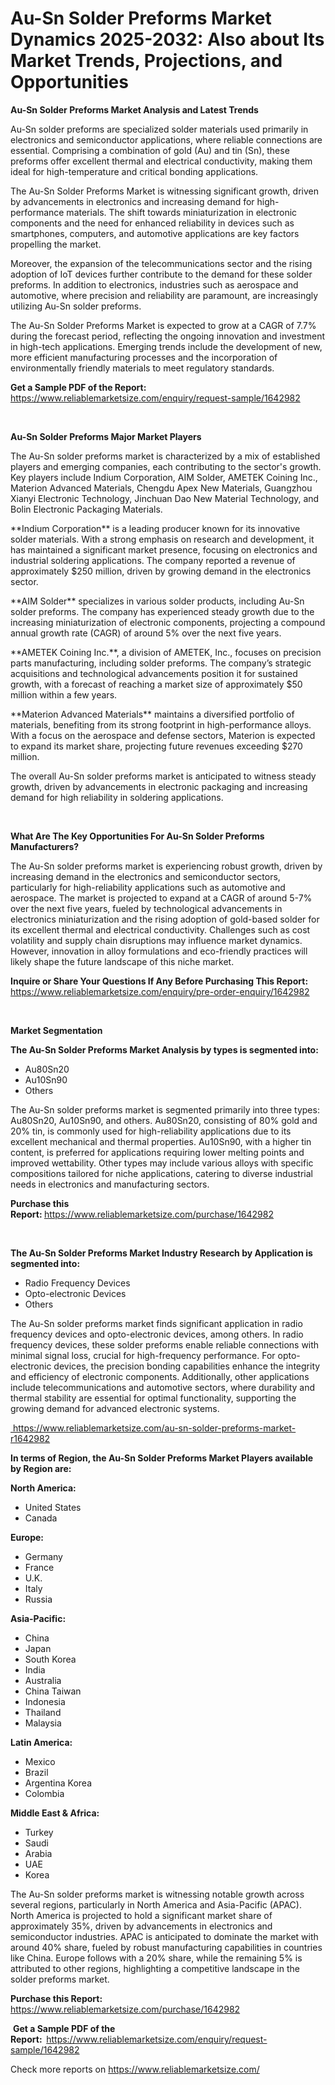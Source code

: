 <p><h1>Au-Sn Solder Preforms Market Dynamics 2025-2032: Also about Its Market Trends, Projections, and Opportunities</h1></p><p><strong>Au-Sn Solder Preforms Market Analysis and Latest Trends</strong></p>
<p><p>Au-Sn solder preforms are specialized solder materials used primarily in electronics and semiconductor applications, where reliable connections are essential. Comprising a combination of gold (Au) and tin (Sn), these preforms offer excellent thermal and electrical conductivity, making them ideal for high-temperature and critical bonding applications.</p><p>The Au-Sn Solder Preforms Market is witnessing significant growth, driven by advancements in electronics and increasing demand for high-performance materials. The shift towards miniaturization in electronic components and the need for enhanced reliability in devices such as smartphones, computers, and automotive applications are key factors propelling the market. </p><p>Moreover, the expansion of the telecommunications sector and the rising adoption of IoT devices further contribute to the demand for these solder preforms. In addition to electronics, industries such as aerospace and automotive, where precision and reliability are paramount, are increasingly utilizing Au-Sn solder preforms.</p><p>The Au-Sn Solder Preforms Market is expected to grow at a CAGR of 7.7% during the forecast period, reflecting the ongoing innovation and investment in high-tech applications. Emerging trends include the development of new, more efficient manufacturing processes and the incorporation of environmentally friendly materials to meet regulatory standards.</p></p>
<p><strong>Get a Sample PDF of the Report:&nbsp;</strong> <a href="https://www.reliablemarketsize.com/enquiry/request-sample/1642982?utm_campaign=2442&utm_medium=2&utm_source=Github&utm_content=ia&utm_term=28032025&utm_id=au-sn-solder-preforms">https://www.reliablemarketsize.com/enquiry/request-sample/1642982</a></p>
<p>&nbsp;</p>
<p><strong>Au-Sn Solder Preforms Major Market Players</strong></p>
<p><p>The Au-Sn solder preforms market is characterized by a mix of established players and emerging companies, each contributing to the sector's growth. Key players include Indium Corporation, AIM Solder, AMETEK Coining Inc., Materion Advanced Materials, Chengdu Apex New Materials, Guangzhou Xianyi Electronic Technology, Jinchuan Dao New Material Technology, and Bolin Electronic Packaging Materials.</p><p>**Indium Corporation** is a leading producer known for its innovative solder materials. With a strong emphasis on research and development, it has maintained a significant market presence, focusing on electronics and industrial soldering applications. The company reported a revenue of approximately $250 million, driven by growing demand in the electronics sector.</p><p>**AIM Solder** specializes in various solder products, including Au-Sn solder preforms. The company has experienced steady growth due to the increasing miniaturization of electronic components, projecting a compound annual growth rate (CAGR) of around 5% over the next five years.</p><p>**AMETEK Coining Inc.**, a division of AMETEK, Inc., focuses on precision parts manufacturing, including solder preforms. The company’s strategic acquisitions and technological advancements position it for sustained growth, with a forecast of reaching a market size of approximately $50 million within a few years.</p><p>**Materion Advanced Materials** maintains a diversified portfolio of materials, benefiting from its strong footprint in high-performance alloys. With a focus on the aerospace and defense sectors, Materion is expected to expand its market share, projecting future revenues exceeding $270 million.</p><p>The overall Au-Sn solder preforms market is anticipated to witness steady growth, driven by advancements in electronic packaging and increasing demand for high reliability in soldering applications.</p></p>
<p>&nbsp;</p>
<p><strong>What Are The Key Opportunities For Au-Sn Solder Preforms Manufacturers?</strong></p>
<p><p>The Au-Sn solder preforms market is experiencing robust growth, driven by increasing demand in the electronics and semiconductor sectors, particularly for high-reliability applications such as automotive and aerospace. The market is projected to expand at a CAGR of around 5-7% over the next five years, fueled by technological advancements in electronics miniaturization and the rising adoption of gold-based solder for its excellent thermal and electrical conductivity. Challenges such as cost volatility and supply chain disruptions may influence market dynamics. However, innovation in alloy formulations and eco-friendly practices will likely shape the future landscape of this niche market.</p></p>
<p><strong>Inquire or Share Your Questions If Any Before Purchasing This Report:</strong> <a href="https://www.reliablemarketsize.com/enquiry/pre-order-enquiry/1642982?utm_campaign=2442&utm_medium=2&utm_source=Github&utm_content=ia&utm_term=28032025&utm_id=au-sn-solder-preforms">https://www.reliablemarketsize.com/enquiry/pre-order-enquiry/1642982</a></p>
<p>&nbsp;</p>
<p><strong>Market Segmentation</strong></p>
<p><strong>The Au-Sn Solder Preforms Market Analysis by types is segmented into:</strong></p>
<p><ul><li>Au80Sn20</li><li>Au10Sn90</li><li>Others</li></ul></p>
<p><p>The Au-Sn solder preforms market is segmented primarily into three types: Au80Sn20, Au10Sn90, and others. Au80Sn20, consisting of 80% gold and 20% tin, is commonly used for high-reliability applications due to its excellent mechanical and thermal properties. Au10Sn90, with a higher tin content, is preferred for applications requiring lower melting points and improved wettability. Other types may include various alloys with specific compositions tailored for niche applications, catering to diverse industrial needs in electronics and manufacturing sectors.</p></p>
<p><strong>Purchase this Report:&nbsp;</strong><a href="https://www.reliablemarketsize.com/purchase/1642982?utm_campaign=2442&utm_medium=2&utm_source=Github&utm_content=ia&utm_term=28032025&utm_id=au-sn-solder-preforms">https://www.reliablemarketsize.com/purchase/1642982</a></p>
<p>&nbsp;</p>
<p><strong>The Au-Sn Solder Preforms Market Industry Research by Application is segmented into:</strong></p>
<p><ul><li>Radio Frequency Devices</li><li>Opto-electronic Devices</li><li>Others</li></ul></p>
<p><p>The Au-Sn solder preforms market finds significant application in radio frequency devices and opto-electronic devices, among others. In radio frequency devices, these solder preforms enable reliable connections with minimal signal loss, crucial for high-frequency performance. For opto-electronic devices, the precision bonding capabilities enhance the integrity and efficiency of electronic components. Additionally, other applications include telecommunications and automotive sectors, where durability and thermal stability are essential for optimal functionality, supporting the growing demand for advanced electronic systems.</p></p>
<p><a href="https://www.reliablemarketsize.com/au-sn-solder-preforms-market-r1642982?utm_campaign=2442&utm_medium=2&utm_source=Github&utm_content=ia&utm_term=28032025&utm_id=au-sn-solder-preforms">&nbsp;https://www.reliablemarketsize.com/au-sn-solder-preforms-market-r1642982</a></p>
<p><strong>In terms of Region, the Au-Sn Solder Preforms Market Players available by Region are:</strong></p>
<p>
    <p> <strong> North America: </strong>
        <ul>
            <li>United States</li>
            <li>Canada</li>
        </ul>
        </p> 
    <p> <strong> Europe: </strong>
        <ul>
            <li>Germany</li>
            <li>France</li>
            <li>U.K.</li>
            <li>Italy</li>
            <li>Russia</li>
        </ul>
        </p> 
    <p> <strong> Asia-Pacific: </strong>
        <ul>
            <li>China</li>
            <li>Japan</li>
            <li>South Korea</li>
            <li>India</li>
            <li>Australia</li>
            <li>China Taiwan</li>
            <li>Indonesia</li>
            <li>Thailand</li>
            <li>Malaysia</li>
        </ul>
        </p> 
    <p> <strong> Latin America: </strong>
        <ul>
            <li>Mexico</li>
            <li>Brazil</li>
            <li>Argentina Korea</li>
            <li>Colombia</li>
        </ul>
        </p> 
    <p> <strong> Middle East & Africa: </strong>
        <ul>
            <li>Turkey</li>
            <li>Saudi</li>
            <li>Arabia</li>
            <li>UAE</li>
            <li>Korea</li>
        </ul>
    </p>
    </p>
<p><p>The Au-Sn solder preforms market is witnessing notable growth across several regions, particularly in North America and Asia-Pacific (APAC). North America is projected to hold a significant market share of approximately 35%, driven by advancements in electronics and semiconductor industries. APAC is anticipated to dominate the market with around 40% share, fueled by robust manufacturing capabilities in countries like China. Europe follows with a 20% share, while the remaining 5% is attributed to other regions, highlighting a competitive landscape in the solder preforms market.</p></p>
<p><strong>Purchase this Report: </strong><a href="https://www.reliablemarketsize.com/purchase/1642982?utm_campaign=2442&utm_medium=2&utm_source=Github&utm_content=ia&utm_term=28032025&utm_id=au-sn-solder-preforms">https://www.reliablemarketsize.com/purchase/1642982</a></p>
<p>&nbsp;<strong>Get a Sample PDF of the Report:&nbsp;&nbsp;</strong><a href="https://www.reliablemarketsize.com/enquiry/request-sample/1642982?utm_campaign=2442&utm_medium=2&utm_source=Github&utm_content=ia&utm_term=28032025&utm_id=au-sn-solder-preforms">https://www.reliablemarketsize.com/enquiry/request-sample/1642982</a></p>
<p><strong></strong></p>
<p>Check more reports on <a href="https://www.reliablemarketsize.com/?utm_campaign=2442&utm_medium=2&utm_source=Github&utm_content=ia&utm_term=28032025&utm_id=au-sn-solder-preforms">https://www.reliablemarketsize.com/</a></p>